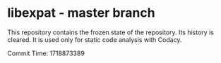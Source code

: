 # libexpat - master branch

This repository contains the frozen state of the repository.
Its history is cleared. It is used only for static code
analysis with Codacy.

Commit Time: 1718873389